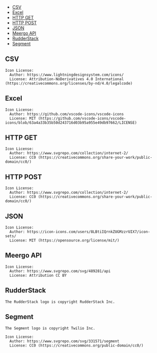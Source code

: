 - [CSV](#csv)
- [Excel](#excel)
- [HTTP GET](#http-get)
- [HTTP POST](#http-post)
- [JSON](#json)
- [Meergo API](#meergo-api)
- [RudderStack](#rudderstack)
- [Segment](#segment)

## CSV

```
Icon License:
  Author: https://www.lightningdesignsystem.com/icons/
  License: Attribution-NoDerivatives 4.0 International (https://creativecommons.org/licenses/by-nd/4.0/legalcode)
```

## Excel

```
Icon License:
  Author: https://github.com/vscode-icons/vscode-icons
  License: MIT (https://github.com/vscode-icons/vscode-icons/blob/63a4a33b35b50d243716d03b95a955e49db97662/LICENSE)
```

## HTTP GET

```
Icon License:
  Author: https://www.svgrepo.com/collection/internet-2/
  License: CC0 (https://creativecommons.org/share-your-work/public-domain/cc0/)
```

## HTTP POST

```
Icon License:
  Author: https://www.svgrepo.com/collection/internet-2/
  License: CC0 (https://creativecommons.org/share-your-work/public-domain/cc0/)
```

## JSON

```
Icon License:
  Author: https://icon-icons.com/users/8LBtiIQrnkZUGMzzrUIX7/icon-sets/
  License: MIT (https://opensource.org/license/mit/)
```

## Meergo API

```
Icon License:
  Author: https://www.svgrepo.com/svg/489281/api
  License: Attribution CC BY
```

## RudderStack

```
The RudderStack logo is copyright RudderStack Inc.
```

## Segment

```
The Segment logo is copyright Twilio Inc.

Icon License:
  Author: https://www.svgrepo.com/svg/331571/segment
  License: CC0 (https://creativecommons.org/public-domain/cc0/)
```

